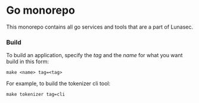 # Go monorepo

This monorepo contains all go services and tools that are a part of Lunasec.

### Build

To build an application, specify the *tag* and the *name* for what you want build in this form:
```shell
make <name> tag=<tag>
```

For example, to build the tokenizer cli tool:
```shell
make tokenizer tag=cli
```
